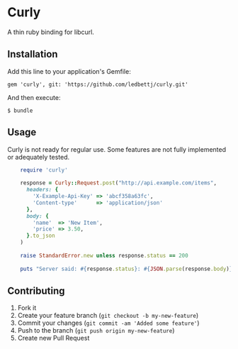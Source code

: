 # Curly

A thin ruby binding for libcurl.

## Installation

Add this line to your application's Gemfile:

    gem 'curly', git: 'https://github.com/ledbettj/curly.git'

And then execute:

    $ bundle

## Usage

Curly is not ready for regular use.  Some features are not fully implemented or adequately tested.

```ruby
    require 'curly'
    
    response = Curly::Request.post("http://api.example.com/items",
      headers: {
        'X-Example-Api-Key' => 'abcf358a63fc',
        'Content-type'      => 'application/json'
      },
      body: {
        'name'  => 'New Item',
        'price' => 3.50,
      }.to_json
    )
    
    raise StandardError.new unless response.status == 200
    
    puts "Server said: #{response.status}: #{JSON.parse(response.body)}"
```

## Contributing

1. Fork it
2. Create your feature branch (`git checkout -b my-new-feature`)
3. Commit your changes (`git commit -am 'Added some feature'`)
4. Push to the branch (`git push origin my-new-feature`)
5. Create new Pull Request
